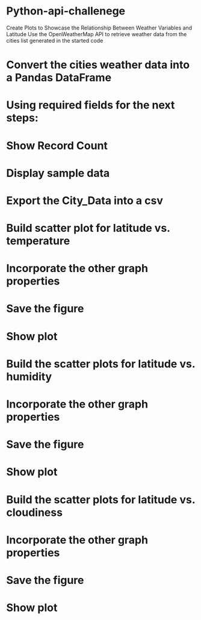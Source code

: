 # Python-api-challenege
 Create Plots to Showcase the Relationship Between Weather Variables and Latitude
Use the OpenWeatherMap API to retrieve weather data from the cities list generated in the started code
# Convert the cities weather data into a Pandas DataFrame
# Using required fields for the next steps:
# Show Record Count
# Display sample data
# Export the City_Data into a csv
# Build scatter plot for latitude vs. temperature
# Incorporate the other graph properties
# Save the figure
# Show plot
# Build the scatter plots for latitude vs. humidity
# Incorporate the other graph properties
# Save the figure
# Show plot
# Build the scatter plots for latitude vs. cloudiness
# Incorporate the other graph properties
# Save the figure
# Show plot
